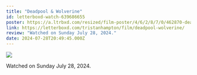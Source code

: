 ```yaml
---
title: "Deadpool & Wolverine"
id: letterboxd-watch-639686655
poster: https://a.ltrbxd.com/resized/film-poster/4/6/2/8/7/0/462870-deadpool-wolverine-0-600-0-900-crop.jpg?v=1aa778d2c6
link: https://letterboxd.com/tristanhampton/film/deadpool-wolverine/
review: "Watched on Sunday July 28, 2024."
date: 2024-07-28T20:49:45.000Z
---
```

 <p><img src="https://a.ltrbxd.com/resized/film-poster/4/6/2/8/7/0/462870-deadpool-wolverine-0-600-0-900-crop.jpg?v=1aa778d2c6"/></p> <p>Watched on Sunday July 28, 2024.</p>